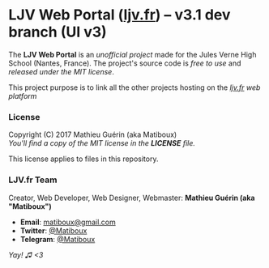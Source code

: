 # LJV Web Portal ([ljv.fr](http://ljv.fr/)) – v3.1 dev branch (UI v3)

The **LJV Web Portal** is an *unofficial project* made for the Jules Verne High School (Nantes, France). The project's source code is *free to use* and *released under the MIT license*.

This project purpose is to link all the other projects hosting on the *[ljv.fr](http://ljv.fr/) web platform*

### License

Copyright (C) 2017 Mathieu Guérin (aka Matiboux)  
*You'll find a copy of the MIT license in the **LICENSE** file.*

This license applies to files in this repository.

### LJV.fr Team

Creator, Web Developer, Web Designer, Webmaster: **Mathieu Guérin (aka "Matiboux")**
 - **Email**: [matiboux@gmail.com](mailto:matiboux@gmail.com)
 - **Twitter**: [@Matiboux](http://twitter.com/Matiboux)
 - **Telegram**: [@Matiboux](https://t.me/Matiboux)

*Yay! ♫ <3*